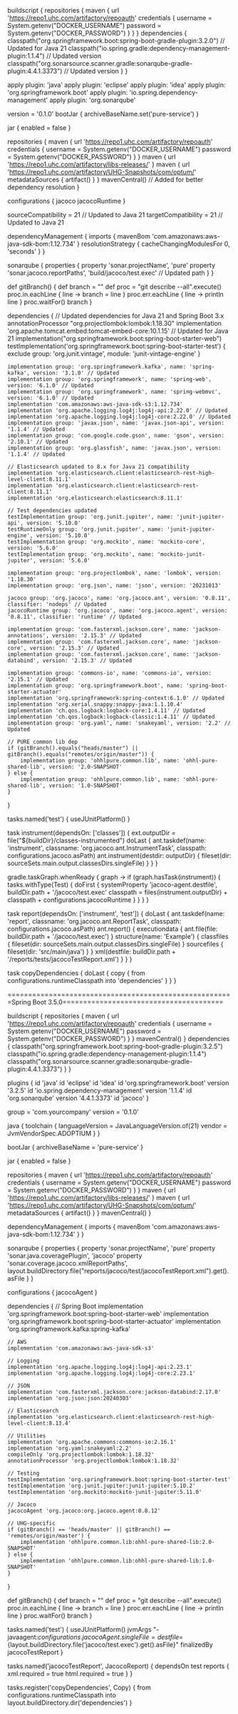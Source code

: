 buildscript {
    repositories {
        maven {
            url 'https://repo1.uhc.com/artifactory/repoauth'
            credentials {
                username = System.getenv("DOCKER_USERNAME")
                password = System.getenv("DOCKER_PASSWORD")
            }
        }
    }
    dependencies {
        classpath("org.springframework.boot:spring-boot-gradle-plugin:3.2.0") // Updated for Java 21
        classpath("io.spring.gradle:dependency-management-plugin:1.1.4") // Updated version
        classpath("org.sonarsource.scanner.gradle:sonarqube-gradle-plugin:4.4.1.3373") // Updated version
    }
}

apply plugin: 'java'
apply plugin: 'eclipse'
apply plugin: 'idea'
apply plugin: 'org.springframework.boot'
apply plugin: 'io.spring.dependency-management'
apply plugin: 'org.sonarqube'

version = '0.1.0'
bootJar {
    archiveBaseName.set('pure-service')
}

jar {
    enabled = false
}

repositories {
    maven {
        url 'https://repo1.uhc.com/artifactory/repoauth'
        credentials {
            username = System.getenv("DOCKER_USERNAME")
            password = System.getenv("DOCKER_PASSWORD")
        }
    }
    maven {
        url 'https://repo1.uhc.com/artifactory/libs-releases/'
    }
    maven {
        url 'https://repo1.uhc.com/artifactory/UHG-Snapshots/com/optum/'
        metadataSources {
            artifact()
        }
    }
    mavenCentral() // Added for better dependency resolution
}

configurations {
    jacoco
    jacocoRuntime
}

sourceCompatibility = 21 // Updated to Java 21
targetCompatibility = 21 // Updated to Java 21

dependencyManagement {
    imports {
        mavenBom 'com.amazonaws:aws-java-sdk-bom:1.12.734'
    }
    resolutionStrategy {
        cacheChangingModulesFor 0, 'seconds'
    }
}

sonarqube {
    properties {
        property 'sonar.projectName', 'pure'
        property 'sonar.jacoco.reportPaths', 'build/jacoco/test.exec' // Updated path
    }
}

def gitBranch() {
    def branch = ""
    def proc = "git describe --all".execute()
    proc.in.eachLine { line -> branch = line }
    proc.err.eachLine { line -> println line }
    proc.waitFor()
    branch
}

dependencies {
    // Updated dependencies for Java 21 and Spring Boot 3.x
    annotationProcessor "org.projectlombok:lombok:1.18.30"
    implementation 'org.apache.tomcat.embed:tomcat-embed-core:10.1.15' // Updated for Java 21
    implementation("org.springframework.boot:spring-boot-starter-web")
    testImplementation('org.springframework.boot:spring-boot-starter-test') {
        exclude group: 'org.junit.vintage', module: 'junit-vintage-engine'
    }
    
    implementation group: 'org.springframework.kafka', name: 'spring-kafka', version: '3.1.0' // Updated
    implementation group: 'org.springframework', name: 'spring-web', version: '6.1.0' // Updated
    implementation group: 'org.springframework', name: 'spring-webmvc', version: '6.1.0' // Updated
    implementation 'com.amazonaws:aws-java-sdk-s3:1.12.734'
    implementation 'org.apache.logging.log4j:log4j-api:2.22.0' // Updated
    implementation 'org.apache.logging.log4j:log4j-core:2.22.0' // Updated
    implementation group: 'javax.json', name: 'javax.json-api', version: '1.1.4' // Updated
    implementation group: 'com.google.code.gson', name: 'gson', version: '2.10.1' // Updated
    implementation group: 'org.glassfish', name: 'javax.json', version: '1.1.4' // Updated
    
    // Elasticsearch updated to 8.x for Java 21 compatibility
    implementation 'org.elasticsearch.client:elasticsearch-rest-high-level-client:8.11.1'
    implementation 'org.elasticsearch.client:elasticsearch-rest-client:8.11.1'
    implementation 'org.elasticsearch:elasticsearch:8.11.1'
    
    // Test dependencies updated
    testImplementation group: 'org.junit.jupiter', name: 'junit-jupiter-api', version: '5.10.0'
    testRuntimeOnly group: 'org.junit.jupiter', name: 'junit-jupiter-engine', version: '5.10.0'
    testImplementation group: 'org.mockito', name: 'mockito-core', version: '5.6.0'
    testImplementation group: 'org.mockito', name: 'mockito-junit-jupiter', version: '5.6.0'
    
    implementation group: 'org.projectlombok', name: 'lombok', version: '1.18.30'
    implementation group: 'org.json', name: 'json', version: '20231013'
    
    jacoco group: 'org.jacoco', name: 'org.jacoco.ant', version: '0.8.11', classifier: 'nodeps' // Updated
    jacocoRuntime group: 'org.jacoco', name: 'org.jacoco.agent', version: '0.8.11', classifier: 'runtime' // Updated
    
    implementation group: 'com.fasterxml.jackson.core', name: 'jackson-annotations', version: '2.15.3' // Updated
    implementation group: 'com.fasterxml.jackson.core', name: 'jackson-core', version: '2.15.3' // Updated
    implementation group: 'com.fasterxml.jackson.core', name: 'jackson-databind', version: '2.15.3' // Updated
    
    implementation group: 'commons-io', name: 'commons-io', version: '2.15.1' // Updated
    implementation group: 'org.springframework.boot', name: 'spring-boot-starter-actuator'
    implementation 'org.springframework:spring-context:6.1.0' // Updated
    implementation 'org.xerial.snappy:snappy-java:1.1.10.4'
    implementation 'ch.qos.logback:logback-core:1.4.11' // Updated
    implementation 'ch.qos.logback:logback-classic:1.4.11' // Updated
    implementation group: 'org.yaml', name: 'snakeyaml', version: '2.2' // Updated
    
    // PURE common lib dep
    if (gitBranch().equals("heads/master") || gitBranch().equals("remotes/origin/master")) {
        implementation group: 'ohhlpure.common.lib', name: 'ohhl-pure-shared-lib', version: '2.0-SNAPSHOT'
    } else {
        implementation group: 'ohhlpure.common.lib', name: 'ohhl-pure-shared-lib', version: '1.0-SNAPSHOT'
    }
}

tasks.named('test') {
    useJUnitPlatform()
}

task instrument(dependsOn: ['classes']) {
    ext.outputDir = file("${buildDir}/classes-instrumented")
    doLast {
        ant.taskdef(name: 'instrument',
                classname: 'org.jacoco.ant.InstrumentTask',
                classpath: configurations.jacoco.asPath)
        ant.instrument(destdir: outputDir) {
            fileset(dir: sourceSets.main.output.classesDirs.singleFile)
        }
    }
}

gradle.taskGraph.whenReady { graph ->
    if (graph.hasTask(instrument)) {
        tasks.withType(Test) {
            doFirst {
                systemProperty 'jacoco-agent.destfile', buildDir.path + '/jacoco/test.exec'
                classpath = files(instrument.outputDir) + classpath + configurations.jacocoRuntime
            }
        }
    }
}

task report(dependsOn: ['instrument', 'test']) {
    doLast {
        ant.taskdef(name: 'report',
                classname: 'org.jacoco.ant.ReportTask',
                classpath: configurations.jacoco.asPath)
        ant.report() {
            executiondata {
                ant.file(file: buildDir.path + '/jacoco/test.exec')
            }
            structure(name: 'Example') {
                classfiles {
                    fileset(dir: sourceSets.main.output.classesDirs.singleFile)
                }
                sourcefiles {
                    fileset(dir: 'src/main/java')
                }
            }
            xml(destfile: buildDir.path + '/reports/tests/jacocoTestReport.xml')
        }
    }
}

task copyDependencies {
    doLast {
        copy {
            from configurations.runtimeClasspath
            into 'dependencies'
        }
    }
}

=======================================================Spring Boot 3.5.0=======================================

buildscript {
    repositories {
        maven {
            url 'https://repo1.uhc.com/artifactory/repoauth'
            credentials {
                username = System.getenv("DOCKER_USERNAME")
                password = System.getenv("DOCKER_PASSWORD")
            }
        }
        mavenCentral()
    }
    dependencies {
        classpath("org.springframework.boot:spring-boot-gradle-plugin:3.2.5")
        classpath("io.spring.gradle:dependency-management-plugin:1.1.4")
        classpath("org.sonarsource.scanner.gradle:sonarqube-gradle-plugin:4.4.1.3373")
    }
}

plugins {
    id 'java'
    id 'eclipse'
    id 'idea'
    id 'org.springframework.boot' version '3.2.5'
    id 'io.spring.dependency-management' version '1.1.4'
    id 'org.sonarqube' version '4.4.1.3373'
    id 'jacoco'
}

group = 'com.yourcompany'
version = '0.1.0'

java {
    toolchain {
        languageVersion = JavaLanguageVersion.of(21)
        vendor = JvmVendorSpec.ADOPTIUM
    }
}

bootJar {
    archiveBaseName = 'pure-service'
}

jar {
    enabled = false
}

repositories {
    maven {
        url 'https://repo1.uhc.com/artifactory/repoauth'
        credentials {
            username = System.getenv("DOCKER_USERNAME")
            password = System.getenv("DOCKER_PASSWORD")
        }
    }
    maven {
        url 'https://repo1.uhc.com/artifactory/libs-releases/'
    }
    maven {
        url 'https://repo1.uhc.com/artifactory/UHG-Snapshots/com/optum/'
        metadataSources { artifact() }
    }
    mavenCentral()
}

dependencyManagement {
    imports {
        mavenBom 'com.amazonaws:aws-java-sdk-bom:1.12.734'
    }
}

sonarqube {
    properties {
        property 'sonar.projectName', 'pure'
        property 'sonar.java.coveragePlugin', 'jacoco'
        property 'sonar.coverage.jacoco.xmlReportPaths', layout.buildDirectory.file("reports/jacoco/test/jacocoTestReport.xml").get().asFile
    }
}

configurations {
    jacocoAgent
}

dependencies {
    // Spring Boot
    implementation 'org.springframework.boot:spring-boot-starter-web'
    implementation 'org.springframework.boot:spring-boot-starter-actuator'
    implementation 'org.springframework.kafka:spring-kafka'
    
    // AWS
    implementation 'com.amazonaws:aws-java-sdk-s3'
    
    // Logging
    implementation 'org.apache.logging.log4j:log4j-api:2.23.1'
    implementation 'org.apache.logging.log4j:log4j-core:2.23.1'
    
    // JSON
    implementation 'com.fasterxml.jackson.core:jackson-databind:2.17.0'
    implementation 'org.json:json:20240303'
    
    // Elasticsearch
    implementation 'org.elasticsearch.client:elasticsearch-rest-high-level-client:8.13.4'
    
    // Utilities
    implementation 'org.apache.commons:commons-io:2.16.1'
    implementation 'org.yaml:snakeyaml:2.2'
    compileOnly 'org.projectlombok:lombok:1.18.32'
    annotationProcessor 'org.projectlombok:lombok:1.18.32'
    
    // Testing
    testImplementation 'org.springframework.boot:spring-boot-starter-test'
    testImplementation 'org.junit.jupiter:junit-jupiter:5.10.2'
    testImplementation 'org.mockito:mockito-junit-jupiter:5.11.0'
    
    // Jacoco
    jacocoAgent 'org.jacoco:org.jacoco.agent:0.8.12'
    
    // UHG-specific
    if (gitBranch() == 'heads/master' || gitBranch() == 'remotes/origin/master') {
        implementation 'ohhlpure.common.lib:ohhl-pure-shared-lib:2.0-SNAPSHOT'
    } else {
        implementation 'ohhlpure.common.lib:ohhl-pure-shared-lib:1.0-SNAPSHOT'
    }
}

def gitBranch() {
    def branch = ""
    def proc = "git describe --all".execute()
    proc.in.eachLine { line -> branch = line }
    proc.err.eachLine { line -> println line }
    proc.waitFor()
    branch
}

tasks.named('test') {
    useJUnitPlatform()
    jvmArgs "-javaagent:${configurations.jacocoAgent.singleFile}=destfile=${layout.buildDirectory.file('jacoco/test.exec').get().asFile}"
    finalizedBy jacocoTestReport
}

tasks.named('jacocoTestReport', JacocoReport) {
    dependsOn test
    reports {
        xml.required = true
        html.required = true
    }
}

tasks.register('copyDependencies', Copy) {
    from configurations.runtimeClasspath
    into layout.buildDirectory.dir('dependencies')
}

